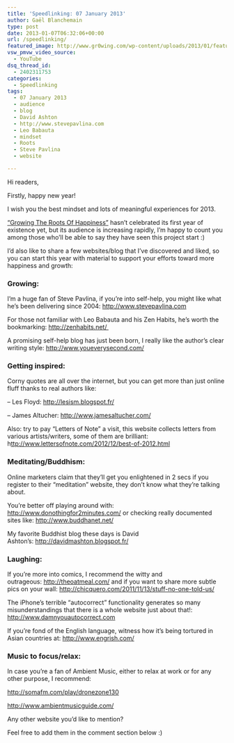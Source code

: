 ```yaml
---
title: 'Speedlinking: 07 January 2013'
author: Gaël Blanchemain
type: post
date: 2013-01-07T06:32:06+00:00
url: /speedlinking/
featured_image: http://www.gr0wing.com/wp-content/uploads/2013/01/featured-image.jpg
vsw_pmvw_video_source:
  - YouTube
dsq_thread_id:
  - 2402311753
categories:
  - Speedlinking
tags:
  - 07 January 2013
  - audience
  - blog
  - David Ashton
  - http://www.stevepavlina.com
  - Leo Babauta
  - mindset
  - Roots
  - Steve Pavlina
  - website

---
```

<p style="text-align: left;">
  Hi readers,
</p>

Firstly, happy new year!

I wish you the best mindset and lots of meaningful experiences for 2013.

<a href="http://www.gr0wing.com/about-this-blog/" target="_blank">&#8220;Growing The Roots Of Happiness&#8221;</a> hasn&#8217;t celebrated its first year of existence yet, but its audience is increasing rapidly, I&#8217;m happy to count you among those who&#8217;ll be able to say they have seen this project start :)

I&#8217;d also like to share a few websites/blog that I&#8217;ve discovered and liked, so you can start this year with material to support your efforts toward more happiness and growth:

<!--more-->

<h3 style="text-align: left;">
  <strong>Growing</strong>:
</h3>

<p style="text-align: left;">
  I&#8217;m a huge fan of Steve Pavlina, if you&#8217;re into self-help, you might like what he&#8217;s been delivering since 2004: <a href="http://www.stevepavlina.com" target="_blank">http://www.stevepavlina.com</a>
</p>

<p style="text-align: left;">
  For those not familiar with Leo Babauta and his Zen Habits, he&#8217;s worth the bookmarking: <a href="http://zenhabits.net/ " target="_blank">http://zenhabits.net/ </a>
</p>

<p style="text-align: left;">
  A promising self-help blog has just been born, I really like the author&#8217;s clear writing style: <a href="http://www.youeverysecond.com/" target="_blank">http://www.youeverysecond.com/</a>
</p>

<h3 style="text-align: left;">
  <strong>Getting inspired</strong>:
</h3>

<p style="text-align: left;">
  Corny quotes are all over the internet, but you can get more than just online fluff thanks to real authors like:
</p>

<p style="text-align: left;">
  &#8211; Les Floyd: <a href="http://lesism.blogspot.fr/" target="_blank">http://lesism.blogspot.fr/</a>
</p>

<p style="text-align: left;">
  &#8211; James Altucher: <a href="http://www.jamesaltucher.com/" target="_blank">http://www.jamesaltucher.com/</a>
</p>

<p style="text-align: left;">
  Also: try to pay &#8220;Letters of Note&#8221; a visit, this website collects letters from various artists/writers, some of them are brilliant:<br /> h<a href="http://www.lettersofnote.com/2012/12/best-of-2012.html" target="_blank">ttp://www.lettersofnote.com/2012/12/best-of-2012.html</a>
</p>

<h3 style="text-align: left;">
  <strong>Meditating/Buddhism:</strong>
</h3>

<p style="text-align: left;">
  Online marketers claim that they&#8217;ll get you enlightened in 2 secs if you register to their &#8220;meditation&#8221; website, they don&#8217;t know what they&#8217;re talking about.
</p>

<p style="text-align: left;">
  You&#8217;re better off playing around with:<br /> <a href="http://www.donothingfor2minutes.com/" target="_blank">http://www.donothingfor2minutes.com/</a> or checking really documented sites like: <a href="http://www.buddhanet.net/" target="_blank">http://www.buddhanet.net/</a>
</p>

<p style="text-align: left;">
  My favorite Buddhist blog these days is David Ashton&#8217;s: <a href="http://davidmashton.blogspot.fr/" target="_blank">http://davidmashton.blogspot.fr/</a>
</p>

<h3 style="text-align: left;">
  <strong>Laughing</strong>:
</h3>

<p style="text-align: left;">
  If you&#8217;re more into comics, I recommend the witty and outrageous: <a href="http://theoatmeal.com/" target="_blank">http://theoatmeal.com/</a> and if you want to share more subtle pics on your wall: <a href="http://chicquero.com/2011/11/13/stuff-no-one-told-us/" target="_blank">http://chicquero.com/2011/11/13/stuff-no-one-told-us/</a>
</p>

<p style="text-align: left;">
  The iPhone&#8217;s terrible &#8220;autocorrect&#8221; functionality generates so many misunderstandings that there is a whole website just about that!: <a href="http://www.damnyouautocorrect.com" target="_blank">http://www.damnyouautocorrect.com</a>
</p>

<p style="text-align: left;">
  If you&#8217;re fond of the English language, witness how it&#8217;s being tortured in Asian countries at: <a href="http://www.engrish.com/" target="_blank">http://www.engrish.com/</a>
</p>

<h3 style="text-align: left;">
  Music to focus/relax:
</h3>

<p style="text-align: left;">
  In case you&#8217;re a fan of Ambient Music, either to relax at work or for any other purpose, I recommend:
</p>

<p style="text-align: left;">
  <a href="http://somafm.com/play/dronezone130" target="_blank">http://somafm.com/play/dronezone130</a>
</p>

<p style="text-align: left;">
  <a href="http://somafm.com/play/dronezone130" target="_blank">http://www.ambientmusicguide.com/</a>
</p>

<p style="text-align: left;">
  <p>
    Any other website you&#8217;d like to mention?
  </p>
  
  <p style="text-align: left;">
    Feel free to add them in the comment section below :)
  </p>
